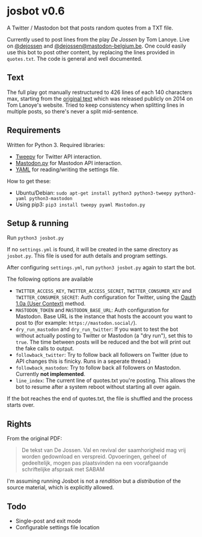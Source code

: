 # josbot v0.6
A Twitter / Mastodon bot that posts random quotes from a TXT file. 

Currently used to post lines from the play *De Jossen* by Tom Lanoye. Live on [@dejossen](http://twitter.com/dejossen) and [@dejossen@mastodon-belgium.be](https://mastodon-belgium.be/@dejossen). One could easily use this bot to post other content, by replacing the lines provided in `quotes.txt`. The code is general and well documented.

## Text
The full play got manually restructured to 426 lines of each 140 characters max, starting from the [original text](https://github.com/Forceflow/josbot/raw/main/De-Jossen.-Val-en-revival-der-saamhorigheid.pdf) which was released publicly on 2014 on Tom Lanoye's website. Tried to keep consistency when splitting lines in multiple posts, so there's never a split mid-sentence.

## Requirements
Written for Python 3. Required libraries: 
 * [Tweepy](http://www.tweepy.org/) for Twitter API interaction.
 * [Mastodon.py](https://mastodonpy.readthedocs.io) for Mastodon API interaction.
 * [YAML](http://www.yaml.org/) for reading/writing the settings file. 

How to get these:
 * Ubuntu/Debian: `sudo apt-get install python3 python3-tweepy python3-yaml python3-mastodon`
 * Using pip3: `pip3 install tweepy pyaml Mastodon.py`

## Setup & running
Run ``python3 josbot.py``

If no ``settings.yml`` is found, it will be created in the same directory as ``josbot.py``. This file is used for auth details and program settings.

After configuring ``settings.yml``, run ``python3 josbot.py`` again to start the bot.

The following options are available
 * ``TWITTER_ACCESS_KEY``, ``TWITTER_ACCESS_SECRET``, ``TWITTER_CONSUMER_KEY`` and ``TWITTER_CONSUMER_SECRET``: Auth configuration for Twitter, using the [Oauth 1.0a (User Context)](https://developer.twitter.com/en/docs/tutorials/authenticating-with-twitter-api-for-enterprise/authentication-method-overview#oauth1.0a) method.
 * ``MASTODON_TOKEN`` and ``MASTODON_BASE_URL``: Auth configuration for Mastodon. Base URL is the instance that hosts the account you want to post to (for example: ``https://mastodon.social/``).
 * ``dry_run_mastodon`` and ``dry_run_twitter``: If you want to test the bot without actually posting to Twitter or Mastodon (a "dry run"), set this to ``true``. The time between posts will be reduced and the bot will print out the fake calls to output.
 * ``followback_twitter``: Try to follow back all followers on Twitter (due to API changes this is finicky. Runs in a seperate thread.)
 * ``followback_mastodon``: Try to follow back all followers on Mastodon. Currently **not implemented**.
 * ``line_index``: The current line of quotes.txt you're posting. This allows the bot to resume after a system reboot without starting all over again.

 If the bot reaches the end of quotes.txt, the file is shuffled and the process starts over.

## Rights
From the original PDF:

> De tekst van De Jossen. Val en revival der saamhorigheid mag vrij worden gedownload en verspreid.
> Opvoeringen, geheel of gedeeltelijk, mogen pas plaatsvinden na een voorafgaande schriftelijke afspraak
> met SABAM

I'm assuming running Josbot is not a *rendition* but a *distribution* of the source material, which is explicitly allowed.

## Todo

* Single-post and exit mode
* Configurable settings file location
